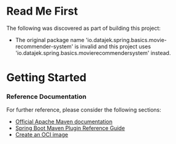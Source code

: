 # Read Me First
The following was discovered as part of building this project:

* The original package name 'io.datajek.spring.basics.movie-recommender-system' is invalid and this project uses 'io.datajek.spring.basics.movierecommendersystem' instead.

# Getting Started

### Reference Documentation
For further reference, please consider the following sections:

* [Official Apache Maven documentation](https://maven.apache.org/guides/index.html)
* [Spring Boot Maven Plugin Reference Guide](https://docs.spring.io/spring-boot/docs/2.6.3/maven-plugin/reference/html/)
* [Create an OCI image](https://docs.spring.io/spring-boot/docs/2.6.3/maven-plugin/reference/html/#build-image)

